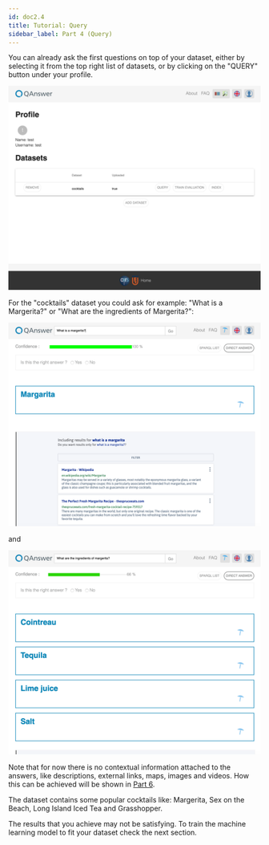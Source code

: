 ```yaml
---
id: doc2.4
title: Tutorial: Query
sidebar_label: Part 4 (Query)
---
```


You can already ask the first questions on top of your dataset, either by selecting it from the top right list of datasets, or by clicking on the "QUERY" button
under your profile.

![Profile2](/img/screenshots/Profile2.png)

For the "cocktails" dataset you could ask for example: "What is a Margerita?" or "What are the ingredients of Margerita?":

![Result_Parial0](/img/screenshots/Result_Partial0.png)

and

![Result_Parial1](/img/screenshots/Result_Partial1.png)

Note that for now there is no contextual information attached to the answers, like descriptions, external links, maps, images and videos. How this can be achieved
will be shown in [Part 6](/docs/doc1.6).

The dataset contains some popular cocktails like: Margerita, Sex on the Beach, Long Island Iced Tea and Grasshopper.

The results that you achieve may not be satisfying. To train the machine learning model to fit your dataset check the next section.